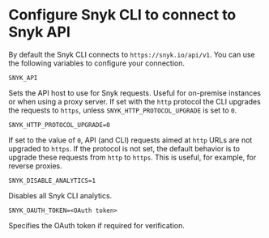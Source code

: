 # Configure Snyk CLI to connect to Snyk API

By default the Snyk CLI connects to `https://snyk.io/api/v1`. You can use the following variables to configure your connection.

`SNYK_API`

Sets the API host to use for Snyk requests. Useful for on-premise instances or when using a proxy server. If set with the `http` protocol the CLI upgrades the requests to `https`, unless `SNYK_HTTP_PROTOCOL_UPGRADE` is set to `0`.

`SNYK_HTTP_PROTOCOL_UPGRADE=0`

If set to the value of `0`, API (and CLI) requests aimed at `http` URLs are not upgraded to `https`. If the protocol is not set, the default behavior is to upgrade these requests from `http` to `https`. This is useful, for example, for reverse proxies.

`SNYK_DISABLE_ANALYTICS=1`

Disables all Snyk CLI analytics.

`SNYK_OAUTH_TOKEN=<OAuth token>`

Specifies the OAuth token if required for verification.
